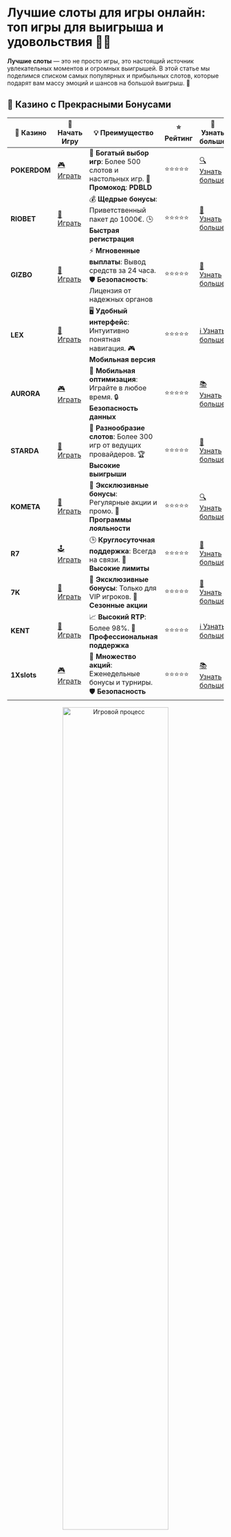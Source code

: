 # Лучшие слоты для игры онлайн: топ игры для выигрыша и удовольствия 🎰💎

**Лучшие слоты** — это не просто игры, это настоящий источник увлекательных моментов и огромных выигрышей. В этой статье мы поделимся списком самых популярных и прибыльных слотов, которые подарят вам массу эмоций и шансов на большой выигрыш. 🎉

## 🌟 Казино с Прекрасными Бонусами

| 🎲 **Казино** | 🔗 **Начать Игру** | 💡 **Преимущество** | ⭐ **Рейтинг** | 🔗 **Узнать больше** |
|--------------|---------------------|---------------------|----------------|----------------------|
| **POKERDOM**  | [🎮 Играть](https://brandplay.link/4k77v2yx) | 🎉 **Богатый выбор игр**: Более 500 слотов и настольных игр. 🎁 **Промокод**: **PDBLD** | ⭐⭐⭐⭐⭐ | [🔍 Узнать больше](https://brandplay.link/4k77v2yx) |
| **RIOBET**    | [🎰 Играть](https://brandplay.link/7xBLTPyj) | 💰 **Щедрые бонусы**: Приветственный пакет до 1000€. 🕒 **Быстрая регистрация** | ⭐⭐⭐⭐⭐ | [📖 Узнать больше](https://brandplay.link/7xBLTPyj) |
| **GIZBO**     | [🎲 Играть](https://brandplay.link/bprXw4YV) | ⚡ **Мгновенные выплаты**: Вывод средств за 24 часа. 🛡️ **Безопасность**: Лицензия от надежных органов | ⭐⭐⭐⭐⭐ | [📝 Узнать больше](https://brandplay.link/bprXw4YV) |
| **LEX**       | [🤑 Играть](https://brandplay.link/zW4hdDFV) | 🖥️ **Удобный интерфейс**: Интуитивно понятная навигация. 🎮 **Мобильная версия** | ⭐⭐⭐⭐⭐ | [ℹ️ Узнать больше](https://brandplay.link/zW4hdDFV) |
| **AURORA**    | [🎮 Играть](https://10trafic-stat2.com/click/668546556bcc6313411604bd/6766/13032/subaccount) | 📱 **Мобильная оптимизация**: Играйте в любое время. 🔒 **Безопасность данных** | ⭐⭐⭐⭐⭐ | [📚 Узнать больше](https://10trafic-stat2.com/click/668546556bcc6313411604bd/6766/13032/subaccount) |
| **STARDА**    | [🎯 Играть](https://brandplay.link/fB7xwRFL) | 🎰 **Разнообразие слотов**: Более 300 игр от ведущих провайдеров. 🏆 **Высокие выигрыши** | ⭐⭐⭐⭐⭐ | [🔎 Узнать больше](https://brandplay.link/fB7xwRFL) |
| **KOMETA**    | [🎰 Играть](https://brandplay.link/8ZymQJV8) | 🎁 **Эксклюзивные бонусы**: Регулярные акции и промо. 🔄 **Программы лояльности** | ⭐⭐⭐⭐⭐ | [🔍 Узнать больше](https://brandplay.link/8ZymQJV8) |
| **R7**        | [🕹️ Играть](https://brandplay.link/bMd3Yjsw) | 🕒 **Круглосуточная поддержка**: Всегда на связи. 💸 **Высокие лимиты** | ⭐⭐⭐⭐⭐ | [📖 Узнать больше](https://brandplay.link/bMd3Yjsw) |
| **7K**        | [🎲 Играть](https://brandplay.link/BvQyFShp) | 🌟 **Эксклюзивные бонусы**: Только для VIP игроков. 🎉 **Сезонные акции** | ⭐⭐⭐⭐⭐ | [📝 Узнать больше](https://brandplay.link/BvQyFShp) |
| **KENT**      | [🤑 Играть](https://brandplay.link/Fv2WP3js) | 📈 **Высокий RTP**: Более 98%. 💼 **Профессиональная поддержка** | ⭐⭐⭐⭐⭐ | [ℹ️ Узнать больше](https://brandplay.link/Fv2WP3js) |
| **1Xslots**   | [🎮 Играть](https://brandplay.link/hSB1khtr) | 🎉 **Множество акций**: Еженедельные бонусы и турниры. 🛡️ **Безопасность** | ⭐⭐⭐⭐⭐ | [📚 Узнать больше](https://brandplay.link/hSB1khtr) |

<div align="center"> <img src="https://i.pinimg.com/originals/1d/b3/25/1db325483acbe642c6d4e6fdd73a4988.gif" alt="Игровой процесс" width="70%"> </div>
---

## 🚀 Быстрые Выигрыши и Поддержка

| 🎲 **Казино** | 🔗 **Начать Игру** | 💡 **Преимущество** | ⭐ **Рейтинг** | 🔗 **Узнать больше** |
|--------------|---------------------|---------------------|----------------|----------------------|
| **GAMA**      | [🎯 Играть](https://brandplay.link/j6NMKsDz) | 🔍 **Интуитивный интерфейс**: Легкость использования. 🏅 **Престижные турниры** | ⭐⭐⭐⭐☆ | [🔎 Узнать больше](https://brandplay.link/j6NMKsDz) |
| **ONION**     | [🎰 Играть](https://brandplay.link/zBGRVpQ9) | 🤑 **Низкие ставки**: Идеально для начинающих. 🔄 **Быстрые выводы** | ⭐⭐⭐⭐☆ | [🔍 Узнать больше](https://brandplay.link/zBGRVpQ9) |
| **ЧЕМПИОН**   | [🕹️ Играть](https://temon-gter.cfd/go/lRq?p80412p304504pcc44t17455) | 🏅 **Лояльная программа**: Награды за активность. 🎁 **Ежемесячные бонусы** | ⭐⭐⭐⭐☆ | [📖 Узнать больше](https://temon-gter.cfd/go/lRq?p80412p304504pcc44t17455) |
| **VAVADA**    | [🎲 Играть](https://vavadapartner.pro/?promo=ea5c9275-6854-4505-94fc-95ab18221945-linkb2) | 🚀 **Быстрая регистрация**: Начните играть мгновенно. 🔐 **Безопасные транзакции** | ⭐⭐⭐⭐☆ | [📝 Узнать больше](https://vavadapartner.pro/?promo=ea5c9275-6854-4505-94fc-95ab18221945-linkb2) |
| **FRIENDS**   | [🤑 Играть](https://gofriends.mba/linkb2) | 🤝 **Социальные игры**: Играйте с друзьями. 🌐 **Мультиплатформенность** | ⭐⭐⭐⭐☆ | [ℹ️ Узнать больше](https://gofriends.mba/linkb2) |
| **1WIN**      | [🎮 Играть](https://brandplay.link/smXVpBbG) | 🏆 **Спортивные ставки**: Широкий выбор видов спорта. 💵 **Высокие коэффициенты** | ⭐⭐⭐⭐☆ | [📚 Узнать больше](https://brandplay.link/smXVpBbG) |
| **DRIP**      | [🎯 Играть](https://drp-ircp01.com/c07e6a3db) | 🌐 **Инновационные игры**: Новейшие игровые технологии. 🛡️ **Высокая безопасность** | ⭐⭐⭐⭐☆ | [🔎 Узнать больше](https://drp-ircp01.com/c07e6a3db) |
| **JOYCASINO** | [🎰 Играть](https://rpc30.call2me.pro/?/ru/registration?apkpop=0&partner=p24970p3291217pc98f) | 🎁 **Приятные бонусы**: Ежедневные акции и подарки. 🕹️ **Разнообразие игр** | ⭐⭐⭐⭐☆ | [🔍 Узнать больше](https://rpc30.call2me.pro/?/ru/registration?apkpop=0&partner=p24970p3291217pc98f) |
| **PLAYFORTUNA** | [🎮 Играть](https://fortunapromo.net/alt/playfortuna/registration?0dc4a9362a71feb7e3f165fb8e766f70) | 🎉 **Регулярные акции**: Бонусы, фриспины и многое другое. 🏅 **Турниры** | ⭐⭐⭐⭐☆ | [📚 Узнать больше](https://fortunapromo.net/alt/playfortuna/registration?0dc4a9362a71feb7e3f165fb8e766f70) |
| **SYKAA**     | [🤑 Играть](https://s-two-way.com/?source=linkb2&pid=30697) | 💸 **Доступные ставки**: Идеально для новичков. 🎁 **Щедрые бонусы** | ⭐⭐⭐⭐☆ | [🔍 Узнать больше](https://s-two-way.com/?source=linkb2&pid=30697) |

<div align="center"> <img src="https://i.pinimg.com/originals/1d/b3/25/1db325483acbe642c6d4e6fdd73a4988.gif" alt="Игровой процесс" width="70%"> </div>

![Лучшие слоты](https://i.pinimg.com/originals/a9/29/6e/a9296ea1cf6a7c20a985e593451f0323.png)

## Почему стоит играть в лучшие слоты?

Игровые автоматы — это один из самых популярных видов игр в онлайн-казино. Но чтобы получить максимум удовольствия и шансов на выигрыш, нужно выбирать только **лучшие слоты**. Вот несколько причин, почему стоит обратить внимание именно на такие игры:

### 1. **Высокие коэффициенты выигрыша** 💰  
Лучшие слоты предлагают высокие RTP (возврат к игроку), что увеличивает ваши шансы на успешную игру. Высокий RTP означает, что слот возвращает значительную часть ставок игрокам в виде выигрышей.

### 2. **Интересные бонусы и фриспины** 🎁  
Многие лучшие слоты предлагают бонусные раунды, фриспины и множители, которые могут значительно увеличить ваш выигрыш. Эти функции делают игру более захватывающей и приносят дополнительные возможности для выигрыша.

### 3. **Графика и звук** 🎮  
Лучшие слоты всегда обладают яркой графикой и потрясающими звуковыми эффектами, которые погружают вас в атмосферу увлекательного игрового процесса.

## ТОП-5 лучших слотов для игры онлайн

Ниже приведены самые популярные и прибыльные игровые автоматы, которые стоит попробовать:

| Рейтинг | Название слота        | Поставщик    | RTP (%) | Бонусы и фриспины         | Тематика         |
|---------|-----------------------|--------------|---------|---------------------------|------------------|
| ⭐⭐⭐⭐⭐  | **Starburst**          | NetEnt       | 96.09   | Бесплатные вращения       | Космос и драгоценные камни |
| ⭐⭐⭐⭐⭐  | **Book of Dead**       | Play'n GO    | 96.21   | Бонусный раунд и фриспины | Египетская тематика |
| ⭐⭐⭐⭐   | **Gonzo's Quest**      | NetEnt       | 95.97   | Множители и бесплатные вращения | Путешествия и золото |
| ⭐⭐⭐⭐   | **Mega Moolah**        | Microgaming  | 88.12   | Джекпот, бонусы и фриспины | Африка и джунгли |
| ⭐⭐⭐⭐   | **Bonanza**            | Big Time Gaming | 96.00 | Бонусы и фриспины        | Природные богатства |

## Как выбрать лучшие слоты для игры?

1. **RTP (Возврат к игроку)** 💸  
   Выбирайте слоты с высоким RTP. Это процент денег, который слот возвращает игрокам. Чем выше этот показатель, тем больше шансов на выигрыши. Лучшие слоты обычно предлагают RTP выше 95%.

2. **Бонусные игры и фриспины** 🎁  
   Обратите внимание на игры с бонусными раундами и фриспинами. Эти функции могут увеличить ваш выигрыш в несколько раз, предоставляя дополнительные возможности для выигрыша.

3. **Тематика и графика** 🎨  
   Выбирайте слоты с тематиками, которые вам интересны. От классических фруктовых слотов до приключенческих и мифологических игр — каждый найдет слот по своему вкусу. Яркая графика и интересный сюжет делают игру более увлекательной.

4. **Мобильная совместимость** 📱  
   Важно, чтобы выбранный слот был доступен для игры на мобильных устройствах. Большинство лучших слотов можно играть на смартфонах и планшетах, что дает возможность играть в любое время и в любом месте.

## ТОП-5 казино для игры в лучшие слоты

Вот список казино, где вы можете найти **лучшие слоты** с отличными бонусами и фриспинами:

| Рейтинг | Казино         | Лицензия       | Бонусы и фриспины               | Доступные слоты             | Репутация  |
|---------|----------------|----------------|---------------------------------|-----------------------------|------------|
| ⭐⭐⭐⭐⭐  | **Pokerdom**    | Curacao        | 100% на первый депозит + фриспины | Starburst, Book of Dead, Gonzo's Quest | Отличная  |
| ⭐⭐⭐⭐⭐  | **Riobet**      | Malta          | 50 фриспинов + бонус на депозит  | Mega Moolah, Bonanza, Starburst | Отличная  |
| ⭐⭐⭐⭐   | **Gizbo**       | Curacao        | 200% на первый депозит           | Book of Dead, Gonzo's Quest   | Хорошая   |
| ⭐⭐⭐⭐   | **LEX**         | Curacao        | Бонусы на депозиты               | Starburst, Book of Dead       | Отличная  |
| ⭐⭐⭐⭐   | **Kometa**      | Curacao        | Бесплатные фриспины + бонусы      | Mega Moolah, Bonanza         | Хорошая   |

## Как увеличить шансы на выигрыш в лучших слотах?

1. **Использование бонусов и фриспинов** 🎉  
   Многие казино предлагают бонусы и фриспины для новых игроков. Это отличная возможность начать игру без риска и увеличить шансы на выигрыш.

2. **Выбор слотов с прогрессивным джекпотом** 🤑  
   Если ваша цель — крупный выигрыш, обратите внимание на слоты с прогрессивным джекпотом, такие как **Mega Moolah**. Эти игры предлагают шанс выиграть миллионные суммы.

3. **Играйте с маленькими ставками** 💸  
   Начните с небольших ставок, чтобы протестировать слот. Это даст вам возможность долго играть и понять особенности игры без больших рисков.

4. **Чтение условий бонусов и ставок** 📚  
   Прежде чем активировать бонусы и фриспины, внимательно ознакомьтесь с условиями. Многие бонусы имеют требования к ставкам, которые нужно выполнить перед выводом выигрыша.

## Заключение

**Лучшие слоты** — это не только интересные игры с захватывающими темами, но и отличный способ выиграть большие деньги. **Starburst**, **Book of Dead**, **Gonzo's Quest** и другие популярные слоты предлагают уникальные бонусы, высокие RTP и потрясающую графику. Выбирайте лучшие слоты, играйте на проверенных платформах, таких как **Pokerdom**, **Riobet**, **Gizbo** и **Kometa**, и наслаждайтесь увлекательным игровым процессом с шансом на огромные выигрыши! 🎰💎🍀
